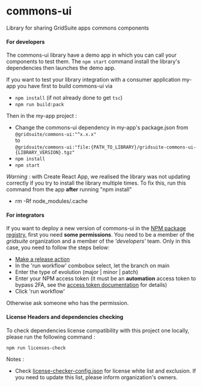 # commons-ui

Library for sharing GridSuite apps commons components

#### For developers

The commons-ui library have a demo app in which you can call your components to test them.
The `npm start` command install the library's dependencies then launches the demo app.

If you want to test your library integration with a consumer application my-app you have first
to build commons-ui via

- `npm install` (if not already done to get `tsc`)
- `npm run build:pack`

Then in the my-app project :

- Change the commons-ui dependency in my-app's package.json from  
  `@gridsuite/commons-ui:"^x.x.x"`  
  to  
  `@gridsuite/commons-ui:"file:{PATH_TO_LIBRARY}/gridsuite-commons-ui-{LIBRARY_VERSION}.tgz"`
- `npm install`
- `npm start`

_Warning_ : with Create React App, we realised the library was not updating correctly if you try to install the library multiple times.
To fix this, run this command from the app **after** running "npm install"

- rm -Rf node_modules/.cache

#### For integrators

If you want to deploy a new version of commons-ui in the [NPM package registry](https://www.npmjs.com/package/@gridsuite/commons-ui),
first you need **some permissions**. You need to be a member of the *gridsuite* organization and a member of the *'developers'* team.
Only in this case, you need to follow the steps below:

- [Make a release action](https://github.com/gridsuite/commons-ui/actions/workflows/release.yml)
- In the 'run workflow' combobox select, let the branch on main
- Enter the type of evolution (major | minor | patch)
- Enter your NPM access token (it must be an **automation** access token to bypass 2FA, see the [access token documentation](https://docs.npmjs.com/creating-and-viewing-access-tokens) for details)
- Click 'run workflow'

Otherwise ask someone who has the permission.

#### License Headers and dependencies checking

To check dependencies license compatibility with this project one locally, please run the following command :

```
npm run licenses-check
```

Notes :

- Check [license-checker-config.json](license-checker-config.json) for license white list and exclusion.
  If you need to update this list, please inform organization's owners.
